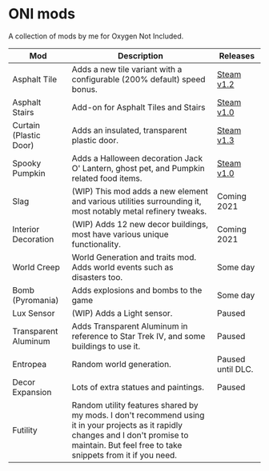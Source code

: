 # ONI mods

A collection of mods by me for Oxygen Not Included.

| Mod| Description | Releases |
|-|-|-|
| Asphalt Tile | Adds a new tile variant with a configurable (200% default) speed bonus. | [Steam v1.2](https://steamcommunity.com/sharedfiles/filedetails/?id=2185192990) |
| Asphalt Stairs | Add-on for Asphalt Tiles and Stairs| [Steam v1.0](https://steamcommunity.com/sharedfiles/filedetails/?id=2062451387) |
| Curtain (Plastic Door) | Adds an insulated, transparent plastic door.| [Steam v1.3](https://steamcommunity.com/sharedfiles/filedetails/?id=2185192990) |
| Spooky Pumpkin | Adds a Halloween decoration Jack O' Lantern,  ghost pet, and Pumpkin related food items. | [Steam v1.0](https://steamcommunity.com/sharedfiles/filedetails/?id=2266608310)|
| Slag | (WIP) This mod adds a new element and various utilities surrounding it, most notably metal refinery tweaks. | Coming 2021 |
| Interior Decoration | (WIP) Adds 12 new decor buildings, most have various unique functionality.| Coming 2021|
| World Creep | World Generation and traits mod. Adds world events such as disasters too. | Some day |
| Bomb (Pyromania) | Adds explosions and bombs to the game | Some day |
| Lux Sensor | (WIP) Adds a Light sensor. | Paused |
| Transparent Aluminum | Adds Transparent Aluminum in reference to Star Trek IV, and some buildings to use it. | Paused |
| Entropea | Random world generation. | Paused until DLC. |
| Decor Expansion | Lots of extra statues and paintings. | Paused |
| Futility | Random utility features shared by my mods. I don't recommend using it in your projects as it rapidly changes and I don't promise to maintain. But feel free to take snippets from it if you need.